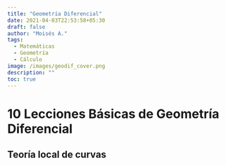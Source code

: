 ```yaml
---
title: "Geometría Diferencial"
date: 2021-04-03T22:53:58+05:30
draft: false
author: "Moisés A."
tags:
  - Matemáticas
  - Geometría
  - Cálculo
image: /images/geodif_cover.png
description: ""
toc: true
---
```

# 10 Lecciones Básicas de Geometría Diferencial

## Teoría local de curvas

